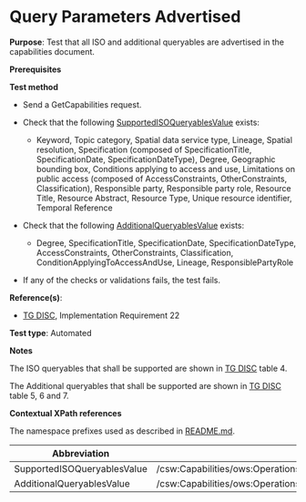# Query Parameters Advertised

**Purpose**: Test that all ISO and additional queryables are advertised in the capabilities document.

**Prerequisites**

**Test method**

* Send a GetCapabilities request.

* Check that the following [SupportedISOQueryablesValue](#supportedISOQueryablesValue) exists:

    * Keyword, Topic category, Spatial data service type, Lineage, Spatial resolution, Specification (composed of SpecificationTitle, SpecificationDate, SpecificationDateType), Degree, Geographic bounding box, Conditions applying to access and use, Limitations on public access (composed of AccessConstraints, OtherConstraints, Classification), Responsible party, Responsible party role, Resource Title, Resource Abstract, Resource Type, Unique resource identifier, Temporal Reference

* Check that the following [AdditionalQueryablesValue](#additionalQueryablesValue) exists:

    * Degree, SpecificationTitle, SpecificationDate, SpecificationDateType, AccessConstraints, OtherConstraints, Classification, ConditionApplyingToAccessAndUse, Lineage, ResponsiblePartyRole

* If any of the checks or validations fails, the test fails.

**Reference(s)**:
* [TG DISC](http://inspire.ec.europa.eu/id/ats/discovery-service/3.1/csw-iso-ap/README#ref_TG_DISC), Implementation Requirement 22

**Test type**: Automated

**Notes**

The ISO queryables that shall be supported are shown in [TG DISC](http://inspire.ec.europa.eu/id/ats/discovery-service/3.1/csw-iso-ap/README#ref_TG_DISC) table 4.

The Additional queryables that shall be supported are shown in [TG DISC](http://inspire.ec.europa.eu/id/ats/discovery-service/3.1/csw-iso-ap/README#ref_TG_DISC) table 5, 6 and 7.

**Contextual XPath references**

The namespace prefixes used as described in [README.md](http://inspire.ec.europa.eu/id/ats/discovery-service/3.1/csw-iso-ap/README#namespaces).

Abbreviation                                               |  XPath expression
---------------------------------------------------------- | -------------------------------------------------------------------------
| SupportedISOQueryablesValue <a name="supportedISOQueryablesValue"></a>   | /csw:Capabilities/ows:OperationsMetadata/ows:Operation[@name="GetRecords"]/ows:Constraint[@name="SupportedISOQueryables"]/ows:Value
| AdditionalQueryablesValue <a name="additionalQueryablesValue"></a>   | /csw:Capabilities/ows:OperationsMetadata/ows:Operation[@name="GetRecords"]/ows:Constraint[@name="AdditionalQueryables"]/ows:Value
